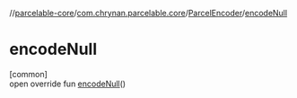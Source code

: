 //[parcelable-core](../../../index.md)/[com.chrynan.parcelable.core](../index.md)/[ParcelEncoder](index.md)/[encodeNull](encode-null.md)

# encodeNull

[common]\
open override fun [encodeNull](encode-null.md)()
